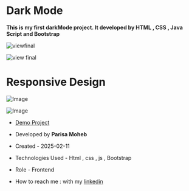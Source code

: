 # Dark Mode
**This is my first darkMode project. It developed by HTML , CSS , Java Script and Bootstrap**

![viewfinal](https://github.com/user-attachments/assets/01352367-ccc0-4a2e-9507-c8e2fa63ddde)

![view final](https://github.com/user-attachments/assets/3699f5ad-fda3-4d4b-b3e8-e7ae66eed3c2)

# Responsive Design

![Image](https://github.com/user-attachments/assets/6663167b-8ed3-46aa-9688-4fc9eb115f68)

![Image](https://github.com/user-attachments/assets/a2b1b89a-4185-4709-94d9-4e3c8ee24b5e)

- [Demo Project](https://parisamohebweb.github.io/darkMode/)

- Developed by **Parisa Moheb**

- Created - 2025-02-11

- Technologies Used - Html , css , js , Bootstrap

- Role - Frontend

- How to reach me : with my [linkedin](https://www.linkedin.com/in/Parisa-moheb)
